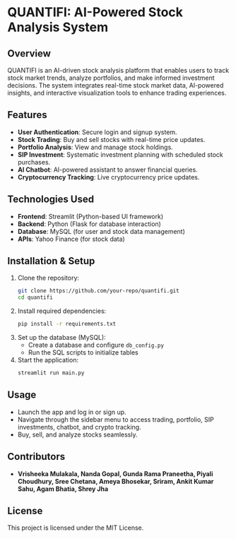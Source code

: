 # QUANTIFI: AI-Powered Stock Analysis System

## Overview
QUANTIFI is an AI-driven stock analysis platform that enables users to track stock market trends, analyze portfolios, and make informed investment decisions. The system integrates real-time stock market data, AI-powered insights, and interactive visualization tools to enhance trading experiences.

## Features
- **User Authentication**: Secure login and signup system.
- **Stock Trading**: Buy and sell stocks with real-time price updates.
- **Portfolio Analysis**: View and manage stock holdings.
- **SIP Investment**: Systematic investment planning with scheduled stock purchases.
- **AI Chatbot**: AI-powered assistant to answer financial queries.
- **Cryptocurrency Tracking**: Live cryptocurrency price updates.

## Technologies Used
- **Frontend**: Streamlit (Python-based UI framework)
- **Backend**: Python (Flask for database interaction)
- **Database**: MySQL (for user and stock data management)
- **APIs**: Yahoo Finance (for stock data)

## Installation & Setup
1. Clone the repository:
   ```bash
   git clone https://github.com/your-repo/quantifi.git
   cd quantifi
   ```
2. Install required dependencies:
   ```bash
   pip install -r requirements.txt
   ```
3. Set up the database (MySQL):
   - Create a database and configure `db_config.py`
   - Run the SQL scripts to initialize tables
4. Start the application:
   ```bash
   streamlit run main.py
   ```

## Usage
- Launch the app and log in or sign up.
- Navigate through the sidebar menu to access trading, portfolio, SIP investments, chatbot, and crypto tracking.
- Buy, sell, and analyze stocks seamlessly.

## Contributors
- **Vrisheeka Mulakala, Nanda Gopal, Gunda Rama Praneetha, Piyali Choudhury, Sree Chetana, Ameya Bhosekar, Sriram, Ankit Kumar Sahu, Agam Bhatia, Shrey Jha** 

## License
This project is licensed under the MIT License.

